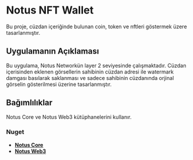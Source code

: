 # Notus NFT Wallet

Bu proje, cüzdan içeriğinde bulunan coin, token ve nftleri göstermek üzere tasarlanmıştır.

## Uygulamanın Açıklaması

Bu uygulama, Notus Networkün layer 2 seviyesinde çalışmaktadır. Cüzdan içerisinden eklenen görsellerin sahibinin cüzdan adresi ile watermark damgası basılarak saklanması ve sadece sahibinin cüzdanında orjinal görselin gösterilmesi üzerine tasarlanmıştır.

## Bağımlılıklar

Notus Core ve Notus Web3 kütüphanelerini kullanır.

### Nuget

- [**Notus Core**](https://www.nuget.org/packages/Notus.Core)
- [**Notus Web3**](https://www.nuget.org/packages/Notus.Web3)
